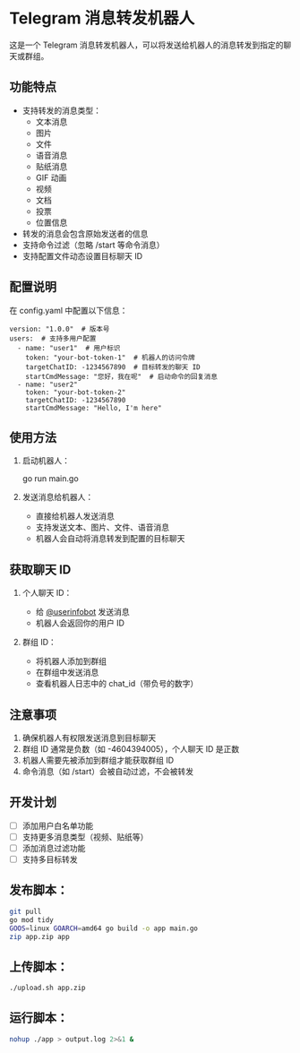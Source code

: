 # Telegram 消息转发机器人

这是一个 Telegram 消息转发机器人，可以将发送给机器人的消息转发到指定的聊天或群组。

## 功能特点

- 支持转发的消息类型：
  - 文本消息
  - 图片
  - 文件
  - 语音消息
  - 贴纸消息
  - GIF 动画
  - 视频
  - 文档
  - 投票
  - 位置信息
- 转发的消息会包含原始发送者的信息
- 支持命令过滤（忽略 /start 等命令消息）
- 支持配置文件动态设置目标聊天 ID

## 配置说明

在 config.yaml 中配置以下信息：

    version: "1.0.0"  # 版本号
    users:  # 支持多用户配置
      - name: "user1"  # 用户标识
        token: "your-bot-token-1"  # 机器人的访问令牌
        targetChatID: -1234567890  # 目标转发的聊天 ID
        startCmdMessage: "您好，我在呢"  # 启动命令的回复消息
      - name: "user2"
        token: "your-bot-token-2"
        targetChatID: -1234567890
        startCmdMessage: "Hello, I'm here"

## 使用方法

1. 启动机器人：

    go run main.go

2. 发送消息给机器人：
   - 直接给机器人发送消息
   - 支持发送文本、图片、文件、语音消息
   - 机器人会自动将消息转发到配置的目标聊天

## 获取聊天 ID

1. 个人聊天 ID：
   - 给 [@userinfobot](https://t.me/userinfobot) 发送消息
   - 机器人会返回你的用户 ID

2. 群组 ID：
   - 将机器人添加到群组
   - 在群组中发送消息
   - 查看机器人日志中的 chat_id（带负号的数字）

## 注意事项

1. 确保机器人有权限发送消息到目标聊天
2. 群组 ID 通常是负数（如 -4604394005），个人聊天 ID 是正数
3. 机器人需要先被添加到群组才能获取群组 ID
4. 命令消息（如 /start）会被自动过滤，不会被转发

## 开发计划

- [ ] 添加用户白名单功能
- [ ] 支持更多消息类型（视频、贴纸等）
- [ ] 添加消息过滤功能
- [ ] 支持多目标转发 

## 发布脚本：
```bash
git pull
go mod tidy
GOOS=linux GOARCH=amd64 go build -o app main.go
zip app.zip app
```

## 上传脚本：
```bash
./upload.sh app.zip
```

## 运行脚本：
```bash
nohup ./app > output.log 2>&1 &
```   